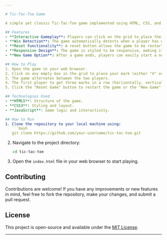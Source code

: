 ```yaml
---

# Tic-Tac-Toe Game

A simple yet classic Tic-Tac-Toe game implemented using HTML, CSS, and JavaScript. This project is a web-based version of the popular two-player game, where players take turns marking spaces in a 3x3 grid. The first player to align three of their marks horizontally, vertically, or diagonally wins the game.

## Features
- **Interactive Gameplay**: Players can click on the grid to place their marks ("X" or "O").
- **Win Detection**: The game automatically detects when a player has won and displays a congratulatory message.
- **Reset Functionality**: A reset button allows the game to be restarted at any time.
- **Responsive Design**: The game is styled to be responsive, making it playable on various screen sizes.
- **New Game Option**: After a game ends, players can easily start a new game without refreshing the page.

## How to Play
1. Open the game in your web browser.
2. Click on any empty box in the grid to place your mark (either "X" or "O").
3. The game alternates between the two players.
4. The first player to get three marks in a row (horizontally, vertically, or diagonally) wins.
5. Click the "Reset Game" button to restart the game or the "New Game" button to play again after a win.

## Technologies Used
- **HTML5**: Structure of the game.
- **CSS3**: Styling and layout.
- **JavaScript**: Game logic and interactivity.

## How to Run
1. Clone the repository to your local machine using:
   ```bash
   git clone https://github.com/your-username/tic-tac-toe.git
   ```
2. Navigate to the project directory:
   ```bash
   cd tic-tac-toe
   ```
3. Open the `index.html` file in your web browser to start playing.

## Contributing
Contributions are welcome! If you have any improvements or new features in mind, feel free to fork the repository, make your changes, and submit a pull request.

## License
This project is open-source and available under the [MIT License](LICENSE).

---
```

